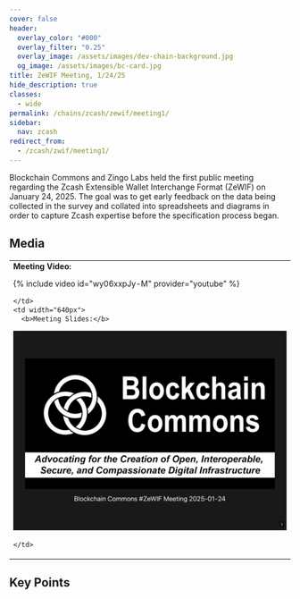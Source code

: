 ```yaml
---
cover: false
header:
  overlay_color: "#000"
  overlay_filter: "0.25"
  overlay_image: /assets/images/dev-chain-background.jpg
  og_image: /assets/images/bc-card.jpg
title: ZeWIF Meeting, 1/24/25
hide_description: true
classes:
  - wide
permalink: /chains/zcash/zewif/meeting1/
sidebar:
  nav: zcash
redirect_from:
  - /zcash/zwif/meeting1/
---
```


Blockchain Commons and Zingo Labs held the first public meeting regarding the Zcash Extensible Wallet Interchange Format (ZeWIF) on January 24, 2025. The goal was to get early feedback on the data being collected in the survey and collated into spreadsheets and diagrams in order to capture Zcash expertise before the specification process began.

## Media

<table width="100%">
  <tr>
    <td width="640px">
      <b>Meeting Video:</b>

{% include video id="wy06xxpJy-M" provider="youtube" %}

    </td>
    <td width="640px">
      <b>Meeting Slides:</b>

<a href="/assets/pdfs/zcash-zewif-1.pdf"><img src="/assets/pdfs/zcash-zewif-1.jpg"></a>

    </td>
  </tr>
</table>

## Key Points


